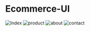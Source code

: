# Ecommerce-UI
![Index](https://github.com/Kimani-dev931/Ecommerce-UI/assets/77829096/2111764c-5a3d-48ce-b876-4bd8d489ea0e)
![product](https://github.com/Kimani-dev931/Ecommerce-UI/assets/77829096/bb49afe0-6a1a-4486-ac21-934ccdb46b32)
![about](https://github.com/Kimani-dev931/Ecommerce-UI/assets/77829096/8a65f033-c19c-40c4-b696-2056aac711c6)
![contact](https://github.com/Kimani-dev931/Ecommerce-UI/assets/77829096/86eed600-38b0-45d5-b64b-1883c546cbac)
